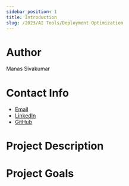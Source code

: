 ```yaml
---
sidebar_position: 1
title: Introduction
slug: /2023/AI Tools/Deployment Optimization
---
```



# Author
Manas Sivakumar

# Contact Info
- [Email](mailto:manas23601@gmail.com)
- [LinkedIn](https://www.linkedin.com/in/manas-sivakumar/)
- [GitHub](https://github.com/Manas23601)

# Project Description

# Project Goals